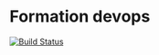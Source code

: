 # Formation devops

[![Build Status](https://app.travis-ci.com/MartineauAn/formation-devops.svg?branch=main)](https://app.travis-ci.com/MartineauAn/formation-devops)